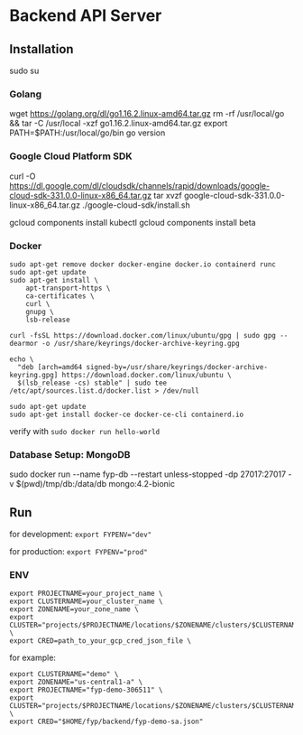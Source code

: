 # Backend API Server

## Installation

sudo su

### Golang

wget https://golang.org/dl/go1.16.2.linux-amd64.tar.gz
rm -rf /usr/local/go && tar -C /usr/local -xzf go1.16.2.linux-amd64.tar.gz
export PATH=$PATH:/usr/local/go/bin
go version

### Google Cloud Platform SDK

curl -O https://dl.google.com/dl/cloudsdk/channels/rapid/downloads/google-cloud-sdk-331.0.0-linux-x86_64.tar.gz
tar xvzf google-cloud-sdk-331.0.0-linux-x86_64.tar.gz
./google-cloud-sdk/install.sh

gcloud components install kubectl
gcloud components install beta

### Docker
```
sudo apt-get remove docker docker-engine docker.io containerd runc
sudo apt-get update
sudo apt-get install \
    apt-transport-https \
    ca-certificates \
    curl \
    gnupg \
    lsb-release

curl -fsSL https://download.docker.com/linux/ubuntu/gpg | sudo gpg --dearmor -o /usr/share/keyrings/docker-archive-keyring.gpg

echo \
  "deb [arch=amd64 signed-by=/usr/share/keyrings/docker-archive-keyring.gpg] https://download.docker.com/linux/ubuntu \
  $(lsb_release -cs) stable" | sudo tee /etc/apt/sources.list.d/docker.list > /dev/null

sudo apt-get update
sudo apt-get install docker-ce docker-ce-cli containerd.io
```

verify with
`sudo docker run hello-world`

### Database Setup: MongoDB

sudo docker run --name fyp-db --restart unless-stopped -dp 27017:27017 -v $(pwd)/tmp/db:/data/db mongo:4.2-bionic

## Run

for development:
`export FYPENV="dev"`

for production:
`export FYPENV="prod"`

### ENV
```
export PROJECTNAME=your_project_name \
export CLUSTERNAME=your_cluster_name \
export ZONENAME=your_zone_name \
export CLUSTER="projects/$PROJECTNAME/locations/$ZONENAME/clusters/$CLUSTERNAME" \
export CRED=path_to_your_gcp_cred_json_file \
```

for example:
```
export CLUSTERNAME="demo" \
export ZONENAME="us-central1-a" \
export PROJECTNAME="fyp-demo-306511" \
export CLUSTER="projects/$PROJECTNAME/locations/$ZONENAME/clusters/$CLUSTERNAME" \
export CRED="$HOME/fyp/backend/fyp-demo-sa.json"
```

